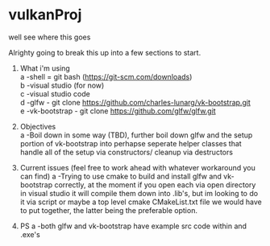 # vulkanProj
well see where this goes  

Alrighty going to break this up into a few sections to start.  

1. What i'm using   
    a  -shell = git bash (https://git-scm.com/downloads)  
    b  -visual studio (for now)  
    c  -visual studio code  
    d  -glfw - git clone https://github.com/charles-lunarg/vk-bootstrap.git  
    e  -vk-bootstrap - git clone https://github.com/glfw/glfw.git  

2. Objectives  
    a  -Boil down in some way (TBD), further boil down glfw and the setup   
        portion of vk-bootstrap into perhapse seperate helper classes that   
        handle all of the setup via constructors/ cleanup via destructors  
  
3. Current issues (feel free to work ahead with whatever workaround you can find)
    a  -Trying to use cmake to build and install glfw and vk-bootstrap correctly,
        at the moment if you open each via open directory in visual studio it will
        compile them down into .lib's, but im looking to do it via script or maybe
        a top level cmake CMakeList.txt file we would have to put together,
        the latter being the preferable option.  

4.  PS
    a  -both glfw and vk-bootstrap have example src code within and .exe's
